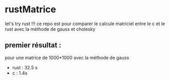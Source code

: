 # rustMatrice
let's try rust !!! ce repo est pour comparer le calcule matriciel entre le c et le rust avec la méthode de gauss et cholesky

## premier résultat : 
pour une matrice de 1000*1000 avec la méthode de gauss
 - rust : 32.5 s
 - c : 1.4s



